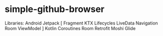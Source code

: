 # simple-github-browser

Libraries:
Android Jetpack [
	Fragment
	KTX
	Lifecycles
	LiveData
	Navigation
	Room
	ViewModel
]
Kotlin Coroutines
Room
Retrofit
Moshi
Glide
